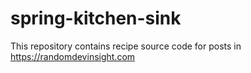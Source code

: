 # spring-kitchen-sink
This repository contains recipe source code for posts in https://randomdevinsight.com 